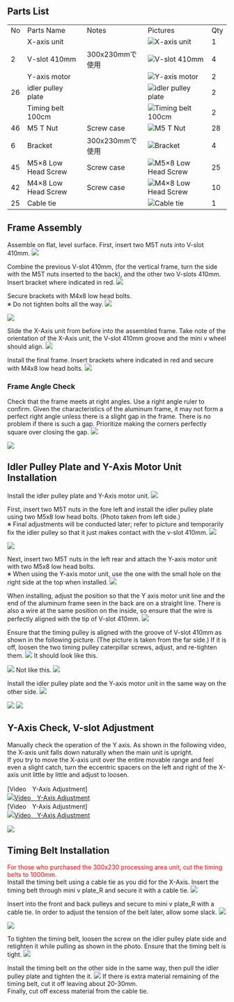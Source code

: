 ## Parts List
<table class="packing-list">
<tbody>
<tr>
<td>No</td>
<td>Parts Name</td>
<td>Notes</td>
<td class="packing-img">Pictures</td>
<td>Qty</td>
</tr>
<tr>
<td></td>
<td>X-axis unit</td>
<td></td>
<td><img src="./images/04/p4-1.jpg" alt="X-axis unit"></td>
<td>1</td>
</tr>
<tr>
<td>2</td>
<td>V-slot 410mm</td>
<td>300x230mmで使用</td>
<td><img src="./images/04/p4-2.jpg" alt="V-slot 410mm"></td>
<td>4</td>
</tr>
<tr>
<td></td>
<td>Y-axis motor</td>
<td></td>
<td><img src="./images/04/p4-3.jpg" alt="Y-axis motor"></td>
<td>2</td>
</tr>
<tr>
<td>26</td>
<td>idler pulley plate</td>
<td></td>
<td><img src="./images/04/p4-4.jpg" alt="idler pulley plate"></td>
<td>2</td>
</tr>
<tr>
<td></td>
<td>Timing belt 100cm</td>
<td></td>
<td><img src="./images/04/p4-5.jpg" alt="Timing belt 100cm"></td>
<td>2</td>
</tr>
<tr>
<td>46</td>
<td>M5 T Nut</td>
<td>Screw case</td>
<td><img src="./images/04/p4-6.jpg" alt="M5 T Nut"></td>
<td>28</td>
</tr>
<tr>
<td>6</td>
<td>Bracket</td>
<td>300x230mmで使用</td>
<td><img src="./images/04/p4-7.jpg" alt="Bracket"></td>
<td>4</td>
</tr>
<tr>
<td>45</td>
<td>M5×8 Low Head Screw</td>
<td>Screw case</td>
<td><img src="./images/04/p4-8.jpg" alt="M5×8 Low Head Screw"></td>
<td>25</td>
</tr>
<tr>
<td>42</td>
<td>M4×8 Low Head Screw</td>
<td>Screw case</td>
<td><img src="./images/04/p4-9.jpg" alt="M4×8 Low Head Screw"></td>
<td>10</td>
</tr>
<tr>
<td>25</td>
<td>Cable tie</td>
<td></td>
<td><img src="./images/04/p4-10.jpg" alt="Cable tie"></td>
<td>1</td>
</tr>
</tbody>
</table>

## Frame Assembly
Assemble on flat, level surface.
First, insert two M5T nuts into V-slot 410mm.
<img src="./images/04/mini-300mm_04_01.jpg">

Combine the previous V-slot 410mm, (for the vertical frame, turn the side with the M5T nuts inserted to the back), and the other two V-slots 410mm. Insert bracket where indicated in red.
<img src="./images/04/mini-300mm_04_02.jpg">

Secure brackets with M4x8 low head bolts.  
※ Do not tighten bolts all the way.
<img src="./images/04/mini-300mm_04_03.jpg">

<img src="./images/04/mini-300mm_04_04.jpg">

Slide the X-Axis unit from before into the assembled frame. Take note of the orientation of the X-Axis unit, the V-slot 410mm groove and the mini v wheel should align.
<img src="./images/04/mini-300mm_04_05.jpg">

Install the final frame. Insert brackets where indicated in red and secure with M4x8 low head bolts.
<img src="./images/04/mini-300mm_04_06.jpg">

### Frame Angle Check
Check that the frame meets at right angles. Use a right angle ruler to confirm. Given the characteristics of the aluminum frame, it may not form a perfect right angle unless there is a slight gap in the frame. There is no problem if there is such a gap. Prioritize making the corners perfectly square over closing the gap.
<img src="./images/04/mini-300mm_04_27.jpg">

<img src="./images/04/mini-300mm_04_28.jpg">

## Idler Pulley Plate and Y-Axis Motor Unit Installation
Install the idler pulley plate and Y-Axis motor unit.
<img src="./images/04/mini-300mm_04_07.jpg">

First, insert two M5T nuts in the fore left and install the idler pulley plate using two M5x8 low head bolts. (Photo taken from left side.)  
※ Final adjustments will be conducted later; refer to picture and temporarily fix the idler pulley so that it just makes contact with the v-slot 410mm.
<img src="./images/04/mini-300mm_04_08.jpg">

<img src="./images/04/mini-300mm_04_09.jpg">

Next, insert two M5T nuts in the left rear and attach the Y-axis motor unit with two M5x8 low head bolts.  
※ When using the Y-axis motor unit, use the one with the small hole on the right side at the top when installed.
<img src="./images/04/mini-300mm_04_10.jpg">

When installing, adjust the position so that the Y axis motor unit line and the end of the aluminum frame seen in the back are on a straight line. There is also a wire at the same position on the inside, so ensure that the wire is perfectly aligned with the tip of V-slot 410mm.
<img src="./images/04/mini-300mm_04_11.jpg">

Ensure that the timing pulley is aligned with the groove of V-slot 410mm as shown in the following picture. (The picture is taken from the far side.) If it is off, loosen the two timing pulley caterpillar screws, adjust, and re-tighten them.
<img src="./images/04/mini-300mm_04_12.jpg">
It should look like this.

<img src="./images/04/mini-300mm_04_13.jpg">
Not like this.

<img src="./images/04/mini-300mm_04_14.jpg">

Install the idler pulley plate and the Y-axis motor unit in the same way on the other side.
<img src="./images/04/mini-300mm_04_15.jpg">

<img src="./images/04/mini-300mm_04_16.jpg">

<img src="./images/04/mini-300mm_04_17.jpg">

## Y-Axis Check, V-slot Adjustment
Manually check the operation of the Y axis. As shown in the following video, the X-axis unit falls down naturally when the main unit is upright.  
If you try to move the X-axis unit over the entire movable range and feel even a slight catch, turn the eccentric spacers on the left and right of the X-axis unit little by little and adjust to loosen.

[Video　Y-Axis Adjustment]  
[![Video　Y-Axis Adjustment](http://img.youtube.com/vi/RGGYh4Ocqyo/0.jpg)](http://www.youtube.com/watch?v=RGGYh4Ocqyo)  
[Video　Y-Axis Adjustment]  
[![Video　Y-Axis Adjustment](http://img.youtube.com/vi/BsWwEVtgDBo/0.jpg)](http://www.youtube.com/watch?v=BsWwEVtgDBo)  

<img src="./images/04/mini-300mm_04_29.jpg">

## Timing Belt Installation
<font color="Red">For those who purchased the 300x230 processing area unit, cut the timing belts to 1000mm.</font>  
Install the timing belt using a cable tie as you did for the X-Axis. Insert the timing belt through mini v plate_R and secure it with a cable tie.
<img src="./images/04/mini-300mm_04_20.jpg">

Insert into the front and back pulleys and secure to mini v plate_R with a cable tie. In order to adjust the tension of the belt later, allow some slack.
<img src="./images/04/mini-300mm_04_21.jpg">

<img src="./images/04/mini-300mm_04_22.jpg">

To tighten the timing belt, loosen the screw on the idler pulley plate side and retighten it while pulling as shown in the photo. Ensure that the timing belt is tight.
<img src="./images/04/mini-300mm_04_23.jpg">

Install the timing belt on the other side in the same way, then pull the idler pulley plate and tighten the it.
<img src="./images/04/mini-300mm_04_26.jpg">
If there is extra material remaining of the timing belt, cut it off leaving about 20-30mm.  
Finally, cut off excess material from the cable tie.
